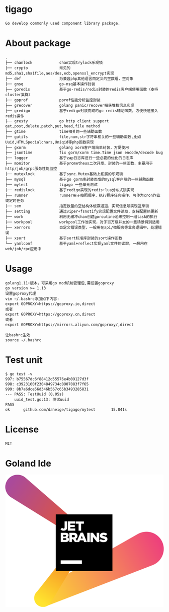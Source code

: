 # tigago

    Go develop commonly used component library package.

# About package
    
    .
    ├── chanlock            chan实现trylock乐观锁
    ├── crypto              常见的md5,sha1,sha1file,aes/des,ecb,openssl_encrypt实现
    ├── def                 为兼容php其他语言而定义的空数组，空对象
    ├── gnsq                go-nsq基本操作封装
    ├── goredis             基于go-redis/redis封装的redis客户端使用函数（支持cluster集群）
    ├── gpprof              pprof性能分析监控封装
    ├── grecover            golang panic/recover捕获堆栈信息实现
    ├── gredigo             基于redigo封装而成的go redis辅助函数，方便快速接入redis操作
    ├── gresty              go http client support get,post,delete,patch,put,head,file method
    ├── gtime               time相关的一些辅助函数
    ├── gutils              file,num,str字符串相关的一些辅助函数,比如Uuid,HTMLSpecialchars,Uniqid等php函数实现
    ├── gxorm               golang xorm客户端简单封装，方便使用
    ├── jsontime            fix gorm/xorm time.Time json encode/decode bug
    ├── logger              基于zap日志库进行一些必要的优化的日志库
    ├── monitor             基于prometheus二次开发、封装的一些函数，主要用于http/job/grpc服务性能监控
    ├── mutexlock           基于sync.Mutex基础上拓展的乐观锁
    ├── mysql               基于go gorm库封装而成的mysql客户端的一些辅助函数
    ├── mytest              tigago 一些单元测试
    ├── redislock           基于redigo实现的redis+lua分布式锁实现
    ├── runner              runner用于按照顺序，执行程序任务操作，可作为cron作业或定时任务
    ├── sem                 指定数量的空结构体缓存通道，实现信息号实现互斥锁
    ├── setting             通过viper+fsnotify实现配置文件读取，支持配置热更新
    ├── work                利用无缓冲chan创建goroutine池来控制一组task的执行
    ├── workpool            workpool工作池实现，对于百万级并发的一些场景特别适用
    ├── xerrors             自定义错误类型，一般用在api/微服务等业务逻辑中，处理错误
    ├── xsort               基于sort标准库封装的sort操作函数
    └── yamlconf            基于yaml+reflect实现yaml文件的读取，一般用在web/job/rpc应用中

# Usage

    golang1.11+版本，可采用go mod机制管理包,需设置goproxy
    go version >= 1.13
    设置goproxy代理
    vim ~/.bashrc添加如下内容:
    export GOPROXY=https://goproxy.io,direct
    或者
    export GOPROXY=https://goproxy.cn,direct
    或者
    export GOPROXY=https://mirrors.aliyun.com/goproxy/,direct

    让bashrc生效
    source ~/.bashrc

# Test unit

    $ go test -v
    997: b75567dc6f88412d55576e4b09127d3f
    998: c3923160f2304849734c0907083f7f65
    999: 8b7a6dce56d346b567c65b3493285831
    --- PASS: TestUuid (0.05s)
        uuid_test.go:13: 测试uuid
    PASS
    ok      github.com/daheige/tigago/mytest       15.841s

# License

    MIT

# Goland Ide

[![jetbrains](jetbrains-variant-2.png "jetbrains")](https://jb.gg/OpenSource)
